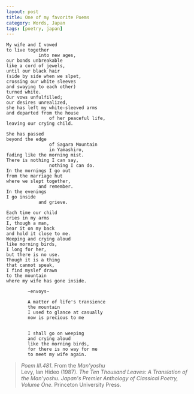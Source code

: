 ```yaml
---
layout: post
title: One of my favorite Poems
category: Words, Japan
tags: [poetry, japan]
---
```


	My wife and I vowed       
	to live together   
				into new ages,   
	our bonds unbreakable
	like a cord of jewels,
	until our black hair
	(side by side when we slpet,
	crossing our white sleeves
	and swaying to each other)
	turned white.
	Our vows unfulfilled;
	our desires unrealized,
	she has left my white-sleeved arms
	and departed from the house
					of her peaceful life,
	leaving our crying child.
	
	She has passed
	beyond the edge
					of Sagara Mountain
					in Yamashiro,
	fading like the morning mist.
	There is nothing I can say,
					nothing I can do.
	In the mornings I go out
	from the marriage hut
	where we slept together,
				and remember.
	In the evenings
	I go inside
				and grieve.
	
	Each time our child
	cries in my arms
	I, though a man,
	bear it on my back
	and hold it close to me.
	Weeping and crying aloud
	like morning birds,
	I long for her,
	but there is no use.
	Though it is a thing
	that cannot speak,
	I find myslef drawn
	to the mountain
	where my wife has gone inside.
	
			~envoys~
	
			A matter of life's transience
			the mountain
			I used to glance at casually
			now is precious to me
	
	
			I shall go on weeping
			and crying aloud
			like the morning birds,
			for there is no way for me
			to meet my wife again.
			
>_Poem III.481_. From the _Man'yoshu_   
>Levy, Ian Hideo (1987). _The Ten Thousand Leaves: A Translation of the Man'yoshu. Japan's Premier Anthology of Classical Poetry, Volume One._  Princeton University Press. 